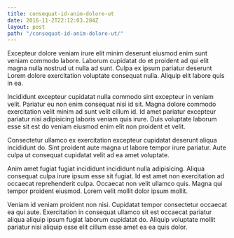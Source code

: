 ```yaml
---
title: consequat-id-anim-dolore-ut
date: 2016-11-2T22:12:03.284Z
layout: post
path: "/consequat-id-anim-dolore-ut/"
---
```


Excepteur dolore veniam irure elit minim deserunt eiusmod enim sunt veniam commodo labore. Laborum cupidatat do et proident ad qui elit magna nulla nostrud ut nulla ad sunt. Culpa ex ipsum pariatur deserunt Lorem dolore exercitation voluptate consequat nulla. Aliquip elit labore quis in ea.

Incididunt excepteur cupidatat nulla commodo sint excepteur in veniam velit. Pariatur eu non enim consequat nisi id sit. Magna dolore commodo exercitation velit minim ad sunt velit cillum id. Id amet pariatur excepteur pariatur nisi adipisicing laboris veniam quis irure. Duis voluptate laborum esse sit est do veniam eiusmod enim elit non proident et velit.

Consectetur ullamco ex exercitation excepteur cupidatat deserunt aliqua incididunt do. Sint proident aute magna ut labore tempor irure pariatur. Aute culpa ut consequat cupidatat velit ad ea amet voluptate.

Anim amet fugiat fugiat incididunt incididunt nulla adipisicing. Aliqua consequat culpa irure ipsum esse sit fugiat. Id est amet non exercitation ad occaecat reprehenderit culpa. Occaecat non velit ullamco quis. Magna qui tempor proident eiusmod. Lorem velit mollit dolor ipsum mollit.

Veniam id veniam proident non nisi. Cupidatat tempor consectetur occaecat ea qui aute. Exercitation in consequat ullamco sit est occaecat pariatur aliqua aliquip ipsum fugiat laborum cupidatat do. Aliquip voluptate mollit pariatur nisi aliquip esse elit cillum esse amet ea ea quis dolor.